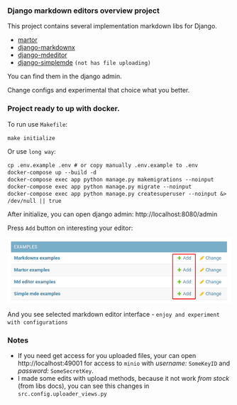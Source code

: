 ### Django markdown editors overview project

This project contains several implementation markdown libs for Django.

- [martor](https://github.com/agusmakmun/django-markdown-editor)
- [django-markdownx](https://github.com/neutronX/django-markdownx)
- [django-mdeditor](https://github.com/pylixm/django-mdeditor)
- [django-simplemde](https://github.com/onepill/django-simplemde) `(not has file uploading)`

You can find them in the django admin.

Change configs and experimental that choice what you better.

### Project ready to up with docker.

To run use `Makefile`:

```shell
make initialize
```

Or use `long way`:

```shell
cp .env.example .env # or copy manually .env.example to .env
docker-compose up --build -d
docker-compose exec app python manage.py makemigrations --noinput
docker-compose exec app python manage.py migrate --noinput
docker-compose exec app python manage.py createsuperuser --noinput &> /dev/null || true
```

After initialize, you can open django admin:
http://localhost:8080/admin

Press `Add` button on interesting your editor:

![img.png](img.png)

And you see selected markdown editor interface - `enjoy and experiment with configurations`

### Notes

- If you need get access for you uploaded files, your can open http://localhost:49001
  for access to `minio` with _username:_ `SomeKeyID` and _password:_ `SomeSecretKey`.
- I made some edits with upload methods, because it not work
  _from stock_ (from libs docs), you can see this changes in `src.config.uploader_views.py`
